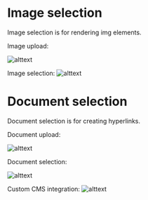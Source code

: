 Image selection
===============

Image selection is for rendering img elements.

Image upload:

![alttext](https://raw.github.com/shelldweller/mediabrowser/master/screenshots/image-upload.png)

Image selection:
![alttext](https://raw.github.com/shelldweller/mediabrowser/master/screenshots/image-browse.png)


Document selection
==================

Document selection is for creating hyperlinks.

Document upload:

![alttext](https://raw.github.com/shelldweller/mediabrowser/master/screenshots/doc-upload.png)

Document selection:

![alttext](https://raw.github.com/shelldweller/mediabrowser/master/screenshots/doc-browse.png)

Custom CMS integration:
![alttext](https://raw.github.com/shelldweller/mediabrowser/master/screenshots/doc-cms-integration.png)


